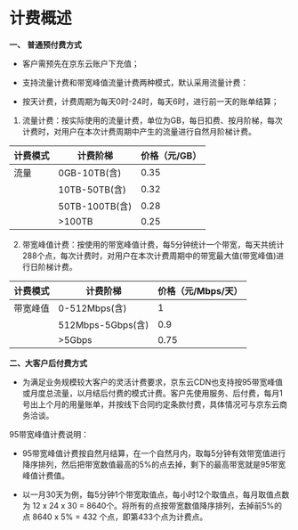 # 计费概述

**一、** **普通预付费方式**

* 客户需预先在京东云账户下充值；

* 支持流量计费和带宽峰值流量计费两种模式，默认采用流量计费：

* 按天计费，计费周期为每天0时-24时，每天6时，进行前一天的账单结算；

1)   流量计费：按实际使用的流量计费，单位为GB，每日扣费、按月阶梯，每次计费时，对用户在本次计费周期中产生的流量进行自然月阶梯计费。

| **计费模式** | **计费阶梯**   | **价格（元/GB）** |
| ------------ | -------------- | ----------------- |
| 流量         | 0GB-10TB(含)   | 0.35              |
|              | 10TB-50TB(含)  | 0.32              |
|              | 50TB-100TB(含) | 0.28              |
|              | >100TB         | 0.25              |

2)   带宽峰值计费：按使用的带宽峰值计费，每5分钟统计一个带宽，每天共统计288个点，每次计费时，对用户在本次计费周期中的带宽最大值(带宽峰值)进行日阶梯计费。

| **计费模式** | **计费阶梯**      | **价格（元/Mbps/天）** |
| ------------ | ----------------- | ---------------------- |
| 带宽峰值     | 0-512Mbps(含)     | 1                      |
|              | 512Mbps-5Gbps(含) | 0.9                    |
|              | >5Gbps            | 0.75                   |

**二、大客户后付费方式**

* 为满足业务规模较大客户的灵活计费要求，京东云CDN也支持按95带宽峰值或月度总流量，以月结后付费的模式计费。客户先使用服务、后付费，每月1号出上个月的用量账单，并按线下合同约定条款付费，具体情况可与京东云商务洽谈。

95带宽峰值计费说明：

* 95带宽峰值计费按自然月结算，在一个自然月内，取每5分钟有效带宽值进行降序排列，然后把带宽数值最高的5%的点去掉，剩下的最高带宽就是95带宽峰值计费值。

* 以一月30天为例，每5分钟1个带宽取值点，每小时12个取值点，每月取值点数为 12 x 24 x 30 = 8640个。将所有的点按带宽数值降序排列，去掉前5%的点 8640 x 5% = 432 个点，即第433个点为计费点。
